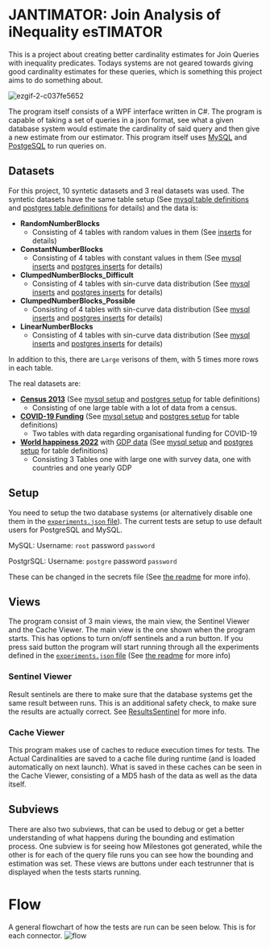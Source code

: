 # JANTIMATOR: Join Analysis of iNequality esTIMATOR
This is a project about creating better cardinality estimates for Join Queries with inequality predicates.
Todays systems are not geared towards giving good cardinality estimates for these queries, which is something this project aims to do something about.

![ezgif-2-c037fe5652](https://user-images.githubusercontent.com/22596587/168040218-78df703b-a2b3-4f91-bece-fd86420f6ae4.gif)

The program itself consists of a WPF interface written in C#.
The program is capable of taking a set of queries in a json format, see what a given database system would estimate the cardinality of said query and then give a new estimate from our estimator.
This program itself uses [MySQL](https://www.mysql.com/) and [PostgeSQL](https://www.postgresql.org/) to run queries on.

## Datasets
For this project, 10 syntetic datasets and 3 real datasets was used.
The syntetic datasets have the same table setup (See [mysql table definitions](/Jantimizer/ExperimentSuite/Tests/BasicTests_SetupTables/setup.mysql.sql) and [postgres table definitions](/Jantimizer/ExperimentSuite/Tests/BasicTests_SetupTables/setup.posgresql.sql) for details) and the data is:
* **RandomNumberBlocks**
  * Consisting of 4 tables with random values in them (See [inserts](/Jantimizer/ExperimentSuite/Tests/BasicTests_RandomNumberBlocks/inserts.sql) for details)
* **ConstantNumberBlocks**
  * Consisting of 4 tables with constant values in them (See [mysql inserts](/Jantimizer/ExperimentSuite/Tests/BasicTests_ConstantNumberBlocks/inserts.mysql.sql) and [postgres inserts](/Jantimizer/ExperimentSuite/Tests/BasicTests_ConstantNumberBlocks/inserts.posgresql.sql) for details)
* **ClumpedNumberBlocks_Difficult**
  * Consisting of 4 tables with sin-curve data distribution (See [mysql inserts](/Jantimizer/ExperimentSuite/Tests/BasicTests_ClumpedNumberBlocks_Difficult/inserts.mysql.sql) and [postgres inserts](/Jantimizer/ExperimentSuite/Tests/BasicTests_ClumpedNumberBlocks_Difficult/inserts.posgresql.sql) for details)
* **ClumpedNumberBlocks_Possible**
  * Consisting of 4 tables with sin-curve data distribution (See [mysql inserts](/Jantimizer/ExperimentSuite/Tests/BasicTests_ClumpedNumberBlocks_Possible/inserts.mysql.sql) and [postgres inserts](/Jantimizer/ExperimentSuite/Tests/BasicTests_ClumpedNumberBlocks_Possible/inserts.posgresql.sql) for details)
* **LinearNumberBlocks**
  * Consisting of 4 tables with sin-curve data distribution (See [mysql inserts](/Jantimizer/ExperimentSuite/Tests/BasicTests_LinearNumberBlocks/inserts.mysql.sql) and [postgres inserts](/Jantimizer/ExperimentSuite/Tests/BasicTests_LinearNumberBlocks/inserts.posgresql.sql) for details)

In addition to this, there are `Large` verisons of them, with 5 times more rows in each table.

The real datasets are:
* [**Census 2013**](https://github.com/sfu-db/AreCELearnedYet#dataset) (See [mysql setup](/Jantimizer/ExperimentSuite/Tests/Census_2013_Setup/setup.mysql.sql) and [postgres setup](/Jantimizer/ExperimentSuite/Tests/Census_2013_Setup/setup.posgresql.sql) for table definitions)
  * Consisting of one large table with a lot of data from a census.
* [**COVID-19 Funding**](https://data.world/hdx/e24de323-ed64-4c33-8eda-dace55d107b9) (See [mysql setup](/Jantimizer/ExperimentSuite/Tests/COVID_Funding_Setup/setup.mysql.sql) and [postgres setup](/Jantimizer/ExperimentSuite/Tests/COVID_Funding_Setup/setup.posgresql.sql) for table definitions)
  * Two tables with data regarding organisational funding for COVID-19
* [**World happiness 2022**](https://www.kaggle.com/datasets/mathurinache/world-happiness-report-2022) with [GDP data](https://data.worldbank.org/indicator/Ny.Gdp.Mktp.Cd) (See [mysql setup](/Jantimizer/ExperimentSuite/Tests/WorldHappiness_With_GDP_Setup/setup.mysql.sql) and [postgres setup](/Jantimizer/ExperimentSuite/Tests/WorldHappiness_With_GDP_Setup/setup.posgresql.sql) for table definitions)
  * Consisting 3 Tables one with large one with survey data, one with countries and one yearly GDP

## Setup
You need to setup the two database systems (or alternatively disable one them in the [`experiments.json` file](/Jantimizer/ExperimentSuite/experiments.json)).
The current tests are setup to use default users for PostgreSQL and MySQL.

MySQL: Username: `root` password `password`

PostgrSQL: Username: `postgre` password `password`

These can be changed in the secrets file (See [the readme](/Jantimizer/ExperimentSuite/README.md) for more info).

## Views
The program consist of 3 main views, the main view, the Sentinel Viewer and the Cache Viewer.
The main view is the one shown when the program starts.
This has options to turn on/off sentinels and a run button.
If you press said button the program will start running through all the experiments defined in the [`experiments.json` file](/Jantimizer/ExperimentSuite/experiments.json) (See [the readme](/Jantimizer/ExperimentSuite/README.md) for more info)

### Sentinel Viewer
Result sentinels are there to make sure that the database systems get the same result between runs.
This is an additional safety check, to make sure the results are actually correct.
See [ResultsSentinel](/Jantimizer/ResultsSentinel/README.md) for more info.

### Cache Viewer
This program makes use of caches to reduce execution times for tests.
The Actual Cardinalities are saved to a cache file during runtime (and is loaded automatically on next launch).
What is saved in these caches can be seen in the Cache Viewer, consisting of a MD5 hash of the data as well as the data itself.

## Subviews
There are also two subviews, that can be used to debug or get a better understanding of what happens during the bounding and estimation process.
One subview is for seeing how Milestones got generated, while the other is for each of the query file runs you can see how the bounding and estimation was set.
These views are buttons under each testrunner that is displayed when the tests starts running.

# Flow
A general flowchart of how the tests are run can be seen below. This is for each connector.
![flow](https://user-images.githubusercontent.com/22596587/168037861-e6e492cf-fe36-4b06-9043-8451c3881487.png)
